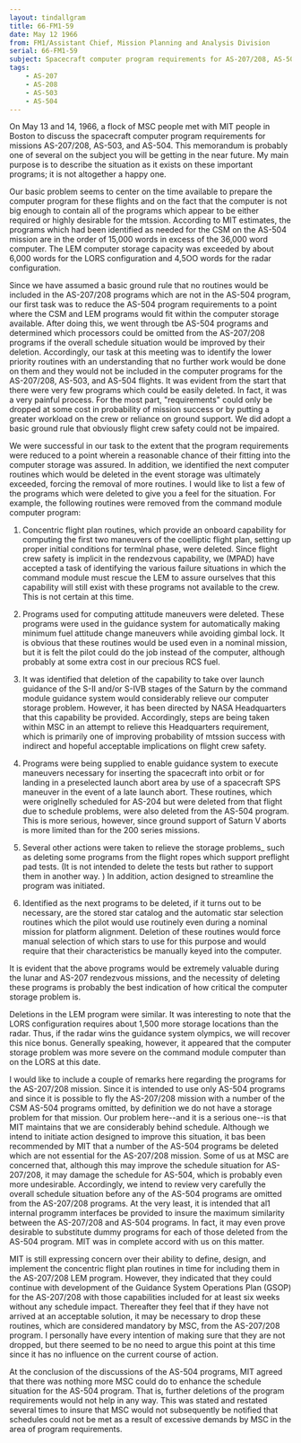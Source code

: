 ```yaml
---
layout: tindallgram
title: 66-FM1-59
date: May 12 1966
from: FM1/Assistant Chief, Mission Planning and Analysis Division
serial: 66-FM1-59
subject: Spacecraft computer program requirements for AS-207/208, AS-503, and AS-504
tags:
    - AS-207
    - AS-208
    - AS-503
    - AS-504
---
```

On May 13 and 14, 1966, a flock of MSC people met with MIT people in
Boston to discuss the spacecraft computer program requirements for missions
AS-207/208, AS-503, and AS-504. This memorandum is probably one
of several on the subject you will be getting in the near future. My
main purpose is to describe the situation as it exists on these important
programs; it is not altogether a happy one.

Our basic problem seems to center on the time available to prepare the
computer program for these flights and on the fact that the computer
is not big enough to contain all of the programs which appear to be either
required or highly desirable for the mtssion. According to MIT estimates,
the programs which had been identified as needed for the CSM on the AS-504 
mission are in the order of 15,000 words in excess of the 36,000
word computer. The LEM computer storage capacity was exceeded by about
6,000 words for the LORS configuration and 4,5OO words for the radar configuration.

Since we have assumed a basic ground rule that no routines would be included 
in the AS-207/208 programs which are not in the AS-504 program,
our first task was to reduce the AS-504 program requirements to a point
where the CSM and LEM programs would fit within the computer storage
available. After doing this, we went through tbe AS-504 programs and
determined which processors could be omitted from the AS-207/208 programs 
if the overall schedule situation would be improved by their deletion. 
Accordingly, our task at this meeting was to identify the lower
priority routines with an understanding that no further work would be
done on them and they would not be included in the computer programs
for the AS-207/208, AS-503, and AS-504 flights. It was evident from
the start that there were very few programs which could be easily deleted. 
In fact, it was a very painful process. For the most part,
"requirements" could only be dropped at some cost in probability of
mission success or by putting a greater workload on the crew or reliance
on ground support. We did adopt a basic ground rule that obviously
flight crew safety could not be impaired.

We were successful in our task to the extent that the program requirements 
were reduced to a point wherein a reasonable chance of their fitting 
into the computer storage was assured. In addition, we identified
the next computer routines which would be deleted in the event storage
was ultimately exceeded, forcing the removal of more routines. I would
like to list a few of the programs which were deleted to give you a
feel for the situation. For example, the following routines were removed 
from the command module computer program:

1. Concentric flight plan routines, which provide an onboard capability 
for computing the first two maneuvers of the coelliptic flight
plan, setting up proper initial conditions for termlnal phase, were deleted. 
Since flight crew safety is implicit in the rendezvous capability,
we (MPAD) have accepted a task of identifying the various failure situations 
in which the command module must rescue the LEM to assure ourselves
that this capability will still exist with these programs not available
to the crew. This is not certain at this time.

2. Programs used for computing attitude maneuvers were deleted.
These programs were used in the guidance system for automatically making
minimum fuel attitude change maneuvers while avoiding gimbal lock. It
is obvious that these routines would be used even in a nominal mission,
but it is felt the pilot could do the job instead of the computer, although 
probably at some extra cost in our precious RCS fuel.

3. It was identified that deletion of the capability to take over
launch guidance of the S-II and/or S-IVB stages of the Saturn by the
command module guidance system would considerably relieve our computer
storage problem. However, it has been directed by NASA Headquarters
that this capability be provided. Accordingly, steps are being taken
within MSC in an attempt to relieve this Headquarters requirement, which
is primarily one of improving probability of mtssion success with indirect 
and hopeful acceptable implications on flight crew safety.

4. Programs were being supplied to enable guidance system to execute 
maneuvers necessary for inserting the spacecraft into orbit or
for landing in a preselected launch abort area by use of a spacecraft
SPS maneuver in the event of a late launch abort. These routines, which
were origlnelly scheduled for AS-204 but were deleted from that flight
due to schedule problems, were also deleted from the AS-504 program.
This is more serious, however, since ground support of Saturn V aborts
is more limited than for the 200 series missions.

5. Several other actions were taken to relieve the storage problems_
such as deleting some programs from the flight ropes which support preflight 
pad tests. (It is not intended to delete the tests but rather
to support them in another way. ) In addition, action designed to streamline 
the program was initiated.

6. Identified as the next programs to be deleted, if it turns out
to be necessary, are the stored star catalog and the automatic star selection 
routines which the pilot would use routinely even during a nominal 
mission for platform alignment. Deletion of these routines would
force manual selection of which stars to use for this purpose and would
require that their characteristics be manually keyed into the computer.

It is evident that the above programs would be extremely valuable during
the lunar and AS-207 rendezvous missions, and the necessity of deleting
these programs is probably the best indication of how critical the computer 
storage problem is.

Deletions in the LEM program were similar. It was interesting to note
that the LORS configuration requires about 1,500 more storage locations
than the radar. Thus, if the radar wins the guidance system olympics,
we will recover this nice bonus. Generally speaking, however, it appeared 
that the computer storage problem was more severe on the command
module computer than on the LORS at this date.

I would like to include a couple of remarks here regarding the programs
for the AS-207/208 mission. Since it is intended to use only AS-504
programs and since it is possible to fly the AS-207/208 mission with a
number of the CSM AS-504 programs omitted, by definition we do not have
a storage problem for that mission. Our problem here--and it is a serious 
one--is that MIT maintains that we are considerably behind schedule.
Although we intend to initiate action designed to improve this situation,
it bas been recommended by MIT that a number of the AS-504 programs
be deleted which are not essential for the AS-207/208 mission. Some of
us at MSC are concerned that, although this may improve the schedule
situation for AS-207/208, it may damage the schedule for AS-504, which
is probably even more undesirable. Accordingly, we intend to review
very carefully the overall schedule situation before any of the AS-504
programs are omitted from the AS-207/208 programs. At the very least,
it is intended that al1 internal programm interfaces be provided to insure 
the maximum similarity between the AS-207/208 and AS-504 programs.
In fact, it may even prove desirable to substitute dummy programs for
each of those deleted from the AS-504 program. MIT was in complete accord 
with us on this matter.

MIT is still expressing concern over their ability to define, design,
and implement the concentric flight plan routines in time for including
them in the AS-207/208 LEM program. However, they indicated that they
could continue with development of the Guidance System Operations Plan
(GSOP) for the AS-207/208 with those capabilities included for at least
six weeks without any schedule impact. Thereafter they feel that if
they have not arrived at an acceptable solution, it may be necessary
to drop these routines, which are considered mandatory by MSC, from
the AS-207/208 program. I personally have every intention of making
sure that they are not dropped, but there seemed to be no need to argue
this point at this time since it has no influence on the current course
of action.

At the conclusion of the discussions of the AS-504 programs, MIT agreed
that there was nothing more MSC could do to enhance the schedule situation 
for the AS-504 program. That is, further deletions of the program requirements 
would not help in any way. This was stated and restated
several times to insure that MSC would not subsequently be notified
that schedules could not be met as a result of excessive demands by
MSC in the area of program requirements.

